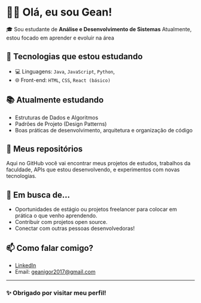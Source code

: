 # 👨‍💻 Olá, eu sou Gean!

🎓 Sou estudante de **Análise e Desenvolvimento de Sistemas**
Atualmente, estou focado em aprender e evoluir na área

## 🚀 Tecnologias que estou estudando

- 💻 Linguagens: `Java`, `JavaScript`, `Python`,
- 🌐 Front-end: `HTML`, `CSS`, `React (básico)`

## 📚 Atualmente estudando

- Estruturas de Dados e Algoritmos
- Padrões de Projeto (Design Patterns)
- Boas práticas de desenvolvimento, arquitetura e organização de código

## 📁 Meus repositórios

Aqui no GitHub você vai encontrar meus projetos de estudos, trabalhos da faculdade, APIs que estou desenvolvendo, e experimentos com novas tecnologias.

## 🌱 Em busca de...

- Oportunidades de estágio ou projetos freelancer para colocar em prática o que venho aprendendo.
- Contribuir com projetos open source.
- Conectar com outras pessoas desenvolvedoras!

## 📫 Como falar comigo?

- [LinkedIn](https://www.linkedin.com/in/gean-igor-29a86933/)
- Email: geanigor2017@gmail.com

---

### ✨ Obrigado por visitar meu perfil!  

